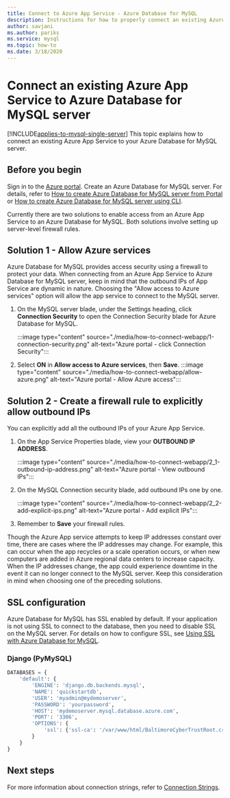 ```yaml
---
title: Connect to Azure App Service - Azure Database for MySQL
description: Instructions for how to properly connect an existing Azure App Service to Azure Database for MySQL
author: savjani
ms.author: pariks
ms.service: mysql
ms.topic: how-to
ms.date: 3/18/2020
---
```


# Connect an existing Azure App Service to Azure Database for MySQL server

[!INCLUDE[applies-to-mysql-single-server](../includes/applies-to-mysql-single-server.md)]
This topic explains how to connect an existing Azure App Service to your Azure Database for MySQL server.

## Before you begin
Sign in to the [Azure portal](https://portal.azure.com). Create an Azure Database for MySQL server. For details, refer to [How to create Azure Database for MySQL server from Portal](quickstart-create-mysql-server-database-using-azure-portal.md) or [How to create Azure Database for MySQL server using CLI](quickstart-create-mysql-server-database-using-azure-cli.md).

Currently there are two solutions to enable access from an Azure App Service to an Azure Database for MySQL. Both solutions involve setting up server-level firewall rules.

## Solution 1 - Allow Azure services
Azure Database for MySQL provides access security using a firewall to protect your data. When connecting from an Azure App Service to Azure Database for MySQL server, keep in mind that the outbound IPs of App Service are dynamic in nature. Choosing the "Allow access to Azure services" option will allow the app service to connect to the MySQL server.

1. On the MySQL server blade, under the Settings heading, click **Connection Security** to open the Connection Security blade for Azure Database for MySQL.

   :::image type="content" source="./media/how-to-connect-webapp/1-connection-security.png" alt-text="Azure portal - click Connection Security":::

2. Select **ON** in **Allow access to Azure services**, then **Save**.
   :::image type="content" source="./media/how-to-connect-webapp/allow-azure.png" alt-text="Azure portal - Allow Azure access":::

## Solution 2 - Create a firewall rule to explicitly allow outbound IPs
You can explicitly add all the outbound IPs of your Azure App Service.

1. On the App Service Properties blade, view your **OUTBOUND IP ADDRESS**.

   :::image type="content" source="./media/how-to-connect-webapp/2_1-outbound-ip-address.png" alt-text="Azure portal - View outbound IPs":::

2. On the MySQL Connection security blade, add outbound IPs one by one.

   :::image type="content" source="./media/how-to-connect-webapp/2_2-add-explicit-ips.png" alt-text="Azure portal - Add explicit IPs":::

3. Remember to **Save** your firewall rules.

Though the Azure App service attempts to keep IP addresses constant over time, there are cases where the IP addresses may change. For example, this can occur when the app recycles or a scale operation occurs, or when new computers are added in Azure regional data centers to increase capacity. When the IP addresses change, the app could experience downtime in the event it can no longer connect to the MySQL server. Keep this consideration in mind when choosing one of the preceding solutions.

## SSL configuration
Azure Database for MySQL has SSL enabled by default. If your application is not using SSL to connect to the database, then you need to disable SSL on the MySQL server. For details on how to configure SSL, see [Using SSL with Azure Database for MySQL](how-to-configure-ssl.md).

### Django (PyMySQL)
```python
DATABASES = {
    'default': {
        'ENGINE': 'django.db.backends.mysql',
        'NAME': 'quickstartdb',
        'USER': 'myadmin@mydemoserver',
        'PASSWORD': 'yourpassword',
        'HOST': 'mydemoserver.mysql.database.azure.com',
        'PORT': '3306',
        'OPTIONS': {
            'ssl': {'ssl-ca': '/var/www/html/BaltimoreCyberTrustRoot.crt.pem'}
        }
    }
}
```

## Next steps
For more information about connection strings, refer to [Connection Strings](how-to-connection-string.md).
